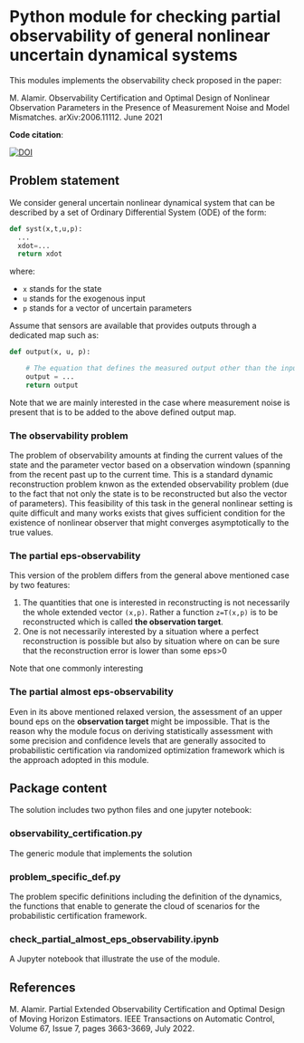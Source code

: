 # Python module for checking partial observability of general nonlinear uncertain dynamical systems

This modules implements the observability check proposed in the paper:

M. Alamir. Observability Certification and Optimal Design of Nonlinear Observation Parameters in the Presence of Measurement Noise and Model Mismatches. arXiv:2006.11112. June 2021

**Code citation**: 

[![DOI](https://zenodo.org/badge/368786756.svg)](https://zenodo.org/badge/latestdoi/368786756)


## Problem statement 

We consider general uncertain nonlinear dynamical system that can be described by a set of Ordinary Differential System (ODE) of the form:

```python
def syst(x,t,u,p):
  ...
  xdot=...
  return xdot
```
where:
- ```x``` stands for the state 
- ```u``` stands for the exogenous input 
- ```p``` stands for a vector of uncertain parameters

Assume that sensors are available that provides outputs through a dedicated map such as:

```python
def output(x, u, p):

    # The equation that defines the measured output other than the input u
    output = ...
    return output
```
Note that we are mainly interested in the case where measurement noise is present that is to be added to the above defined output map. 
### The observability problem 
The problem of observability amounts at finding the current values of the state and the parameter vector based on a observation windown 
(spanning from the recent past up to the current time. This is a standard dynamic reconstruction problem knwon as the extended observability problem 
(due to the fact that not only the state is to be reconstructed but also the vector of parameters). This feasibility of this task in the general nonlinear 
setting is quite difficult and many works exists that gives sufficient condition for the existence of nonlinear observer that might converges asymptotically to 
the true values. 

### The partial eps-observability 
This version of the problem differs from the general above mentioned case by two features:

1. The quantities that one is interested in reconstructing is not necessarily the whole extended vector ```(x,p)```. Rather a function ```z=T(x,p)``` is to be reconstructed which is called **the observation target**. 
2. One is not necessarily interested by a situation where a perfect reconstruction is possible but also by situation where on can be sure that the reconstruction error is lower than some eps>0

Note that one commonly interesting 
### The partial almost eps-observability 
Even in its above mentioned relaxed version, the assessment of an upper bound eps on the **observation target** might be impossible. That is the reason why the module focus on deriving 
statistically assessment with some precision and confidence levels that are generally associted to probabilistic certification via randomized optimization framework 
which is the approach adopted in this module. 

## Package content

The solution includes two python files and one jupyter notebook:

### observability_certification.py 

The generic module that implements the solution 

### problem_specific_def.py

The problem specific definitions including the definition of the dynamics, the functions that enable to generate the cloud of scenarios for the probabilistic 
certification framework. 

### check_partial_almost_eps_observability.ipynb

A Jupyter notebook that illustrate the use of the module. 


## References

M. Alamir. Partial Extended Observability Certification and Optimal Design of Moving Horizon Estimators. IEEE Transactions on Automatic Control, Volume 67, Issue 7, pages 3663-3669, July 2022.
